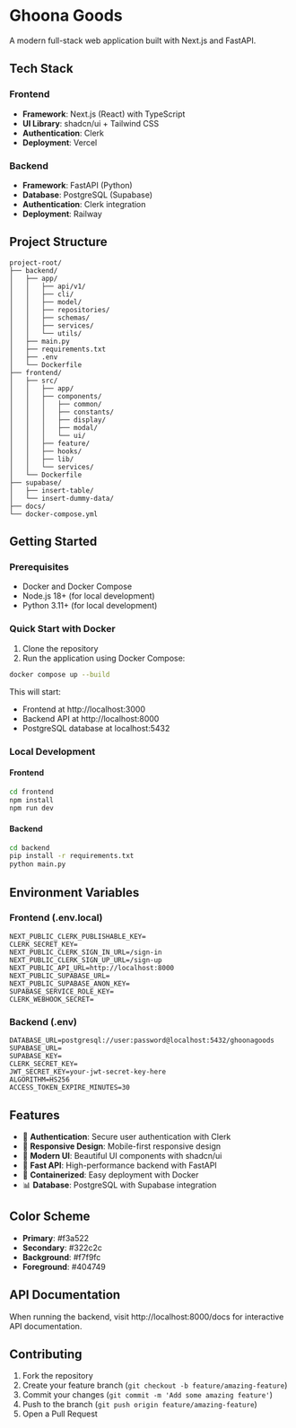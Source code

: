 # Ghoona Goods

A modern full-stack web application built with Next.js and FastAPI.

## Tech Stack

### Frontend
- **Framework**: Next.js (React) with TypeScript
- **UI Library**: shadcn/ui + Tailwind CSS
- **Authentication**: Clerk
- **Deployment**: Vercel

### Backend
- **Framework**: FastAPI (Python)
- **Database**: PostgreSQL (Supabase)
- **Authentication**: Clerk integration
- **Deployment**: Railway

## Project Structure

```
project-root/
├── backend/
│   ├── app/
│   │   ├── api/v1/
│   │   ├── cli/
│   │   ├── model/
│   │   ├── repositories/
│   │   ├── schemas/
│   │   ├── services/
│   │   └── utils/
│   ├── main.py
│   ├── requirements.txt
│   ├── .env
│   └── Dockerfile
├── frontend/
│   ├── src/
│   │   ├── app/
│   │   ├── components/
│   │   │   ├── common/
│   │   │   ├── constants/
│   │   │   ├── display/
│   │   │   ├── modal/
│   │   │   └── ui/
│   │   ├── feature/
│   │   ├── hooks/
│   │   ├── lib/
│   │   └── services/
│   └── Dockerfile
├── supabase/
│   ├── insert-table/
│   └── insert-dummy-data/
├── docs/
└── docker-compose.yml
```

## Getting Started

### Prerequisites
- Docker and Docker Compose
- Node.js 18+ (for local development)
- Python 3.11+ (for local development)

### Quick Start with Docker

1. Clone the repository
2. Run the application using Docker Compose:

```bash
docker compose up --build
```

This will start:
- Frontend at http://localhost:3000
- Backend API at http://localhost:8000
- PostgreSQL database at localhost:5432

### Local Development

#### Frontend
```bash
cd frontend
npm install
npm run dev
```

#### Backend
```bash
cd backend
pip install -r requirements.txt
python main.py
```

## Environment Variables

### Frontend (.env.local)
```
NEXT_PUBLIC_CLERK_PUBLISHABLE_KEY=
CLERK_SECRET_KEY=
NEXT_PUBLIC_CLERK_SIGN_IN_URL=/sign-in
NEXT_PUBLIC_CLERK_SIGN_UP_URL=/sign-up
NEXT_PUBLIC_API_URL=http://localhost:8000
NEXT_PUBLIC_SUPABASE_URL=
NEXT_PUBLIC_SUPABASE_ANON_KEY=
SUPABASE_SERVICE_ROLE_KEY=
CLERK_WEBHOOK_SECRET=
```

### Backend (.env)
```
DATABASE_URL=postgresql://user:password@localhost:5432/ghoonagoods
SUPABASE_URL=
SUPABASE_KEY=
CLERK_SECRET_KEY=
JWT_SECRET_KEY=your-jwt-secret-key-here
ALGORITHM=HS256
ACCESS_TOKEN_EXPIRE_MINUTES=30
```

## Features

- 🔐 **Authentication**: Secure user authentication with Clerk
- 📱 **Responsive Design**: Mobile-first responsive design
- 🎨 **Modern UI**: Beautiful UI components with shadcn/ui
- 🚀 **Fast API**: High-performance backend with FastAPI
- 🐳 **Containerized**: Easy deployment with Docker
- 📊 **Database**: PostgreSQL with Supabase integration

## Color Scheme

- **Primary**: #f3a522
- **Secondary**: #322c2c
- **Background**: #f7f9fc
- **Foreground**: #404749

## API Documentation

When running the backend, visit http://localhost:8000/docs for interactive API documentation.

## Contributing

1. Fork the repository
2. Create your feature branch (`git checkout -b feature/amazing-feature`)
3. Commit your changes (`git commit -m 'Add some amazing feature'`)
4. Push to the branch (`git push origin feature/amazing-feature`)
5. Open a Pull Request

